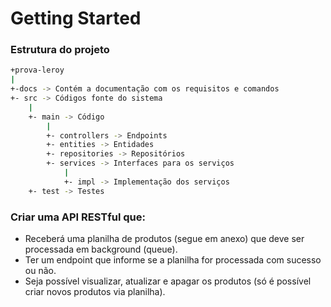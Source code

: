 # Getting Started

### Estrutura do projeto

```bash
+prova-leroy
|
+-docs -> Contém a documentação com os requisitos e comandos
+- src -> Códigos fonte do sistema
    |
    +- main -> Código
        |
        +- controllers -> Endpoints
        +- entities -> Entidades
        +- repositories -> Repositórios
        +- services -> Interfaces para os serviços
            |
            +- impl -> Implementação dos serviços
    +- test -> Testes
```

### Criar uma API RESTful que:

* Receberá uma planilha de produtos (segue em anexo) que deve ser processada em
background (queue).
* Ter um endpoint que informe se a planilha for processada com sucesso ou não.
* Seja possível visualizar, atualizar e apagar os produtos (só é possível criar novos produtos via
planilha). 